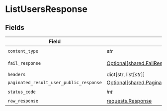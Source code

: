 # ListUsersResponse


## Fields

| Field                                                                                                          | Type                                                                                                           | Required                                                                                                       | Description                                                                                                    |
| -------------------------------------------------------------------------------------------------------------- | -------------------------------------------------------------------------------------------------------------- | -------------------------------------------------------------------------------------------------------------- | -------------------------------------------------------------------------------------------------------------- |
| `content_type`                                                                                                 | *str*                                                                                                          | :heavy_check_mark:                                                                                             | N/A                                                                                                            |
| `fail_response`                                                                                                | [Optional[shared.FailResponse]](../../models/shared/failresponse.md)                                           | :heavy_minus_sign:                                                                                             | Bad Request                                                                                                    |
| `headers`                                                                                                      | dict[str, list[*str*]]                                                                                         | :heavy_minus_sign:                                                                                             | N/A                                                                                                            |
| `paginated_result_user_public_response`                                                                        | [Optional[shared.PaginatedResultUserPublicResponse]](../../models/shared/paginatedresultuserpublicresponse.md) | :heavy_minus_sign:                                                                                             | N/A                                                                                                            |
| `status_code`                                                                                                  | *int*                                                                                                          | :heavy_check_mark:                                                                                             | N/A                                                                                                            |
| `raw_response`                                                                                                 | [requests.Response](https://requests.readthedocs.io/en/latest/api/#requests.Response)                          | :heavy_minus_sign:                                                                                             | N/A                                                                                                            |